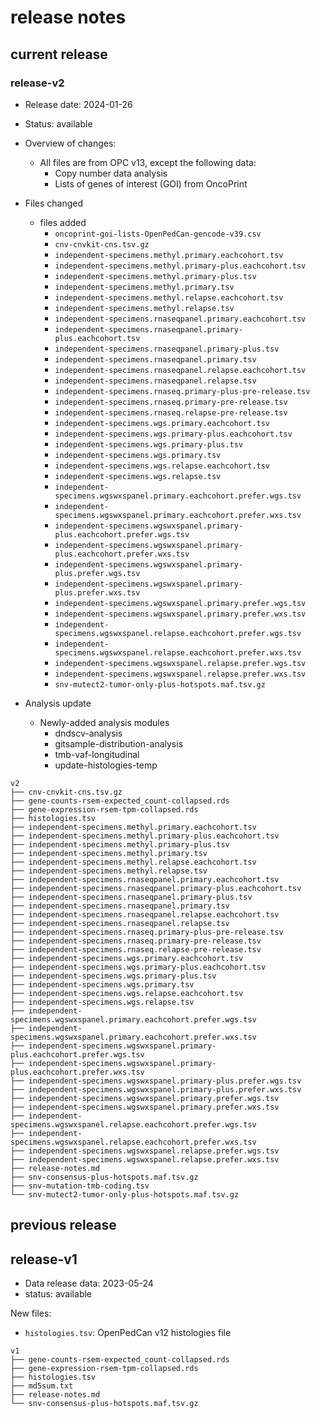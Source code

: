 # release notes

## current release
### release-v2

- Release date: 2024-01-26
- Status: available
- Overview of changes:
    - All files are from OPC v13, except the following data:
        - Copy number data analysis
        - Lists of genes of interest (GOI) from OncoPrint 


- Files changed
    - files added
        - `oncoprint-goi-lists-OpenPedCan-gencode-v39.csv`
        - `cnv-cnvkit-cns.tsv.gz`
        - `independent-specimens.methyl.primary.eachcohort.tsv`
        - `independent-specimens.methyl.primary-plus.eachcohort.tsv`
        - `independent-specimens.methyl.primary-plus.tsv`
        - `independent-specimens.methyl.primary.tsv`
        - `independent-specimens.methyl.relapse.eachcohort.tsv`
        - `independent-specimens.methyl.relapse.tsv`
        - `independent-specimens.rnaseqpanel.primary.eachcohort.tsv`
        - `independent-specimens.rnaseqpanel.primary-plus.eachcohort.tsv`
        - `independent-specimens.rnaseqpanel.primary-plus.tsv`
        - `independent-specimens.rnaseqpanel.primary.tsv`
        - `independent-specimens.rnaseqpanel.relapse.eachcohort.tsv`
        - `independent-specimens.rnaseqpanel.relapse.tsv`
        - `independent-specimens.rnaseq.primary-plus-pre-release.tsv`
        - `independent-specimens.rnaseq.primary-pre-release.tsv`
        - `independent-specimens.rnaseq.relapse-pre-release.tsv`
        - `independent-specimens.wgs.primary.eachcohort.tsv`
        - `independent-specimens.wgs.primary-plus.eachcohort.tsv`
        - `independent-specimens.wgs.primary-plus.tsv`
        - `independent-specimens.wgs.primary.tsv`
        - `independent-specimens.wgs.relapse.eachcohort.tsv`
        - `independent-specimens.wgs.relapse.tsv`
        - `independent-specimens.wgswxspanel.primary.eachcohort.prefer.wgs.tsv`
        - `independent-specimens.wgswxspanel.primary.eachcohort.prefer.wxs.tsv`
        - `independent-specimens.wgswxspanel.primary-plus.eachcohort.prefer.wgs.tsv`
        - `independent-specimens.wgswxspanel.primary-plus.eachcohort.prefer.wxs.tsv`
        - `independent-specimens.wgswxspanel.primary-plus.prefer.wgs.tsv`
        - `independent-specimens.wgswxspanel.primary-plus.prefer.wxs.tsv`
        - `independent-specimens.wgswxspanel.primary.prefer.wgs.tsv`
        - `independent-specimens.wgswxspanel.primary.prefer.wxs.tsv`
        - `independent-specimens.wgswxspanel.relapse.eachcohort.prefer.wgs.tsv`
        - `independent-specimens.wgswxspanel.relapse.eachcohort.prefer.wxs.tsv`
        - `independent-specimens.wgswxspanel.relapse.prefer.wgs.tsv`
        - `independent-specimens.wgswxspanel.relapse.prefer.wxs.tsv`
        - `snv-mutect2-tumor-only-plus-hotspots.maf.tsv.gz`
       

- Analysis update
    - Newly-added analysis modules
        - dndscv-analysis
        - gitsample-distribution-analysis
        - tmb-vaf-longitudinal
        - update-histologies-temp
   
```
v2
├── cnv-cnvkit-cns.tsv.gz
├── gene-counts-rsem-expected_count-collapsed.rds
├── gene-expression-rsem-tpm-collapsed.rds
├── histologies.tsv
├── independent-specimens.methyl.primary.eachcohort.tsv
├── independent-specimens.methyl.primary-plus.eachcohort.tsv
├── independent-specimens.methyl.primary-plus.tsv
├── independent-specimens.methyl.primary.tsv
├── independent-specimens.methyl.relapse.eachcohort.tsv
├── independent-specimens.methyl.relapse.tsv
├── independent-specimens.rnaseqpanel.primary.eachcohort.tsv
├── independent-specimens.rnaseqpanel.primary-plus.eachcohort.tsv
├── independent-specimens.rnaseqpanel.primary-plus.tsv
├── independent-specimens.rnaseqpanel.primary.tsv
├── independent-specimens.rnaseqpanel.relapse.eachcohort.tsv
├── independent-specimens.rnaseqpanel.relapse.tsv
├── independent-specimens.rnaseq.primary-plus-pre-release.tsv
├── independent-specimens.rnaseq.primary-pre-release.tsv
├── independent-specimens.rnaseq.relapse-pre-release.tsv
├── independent-specimens.wgs.primary.eachcohort.tsv
├── independent-specimens.wgs.primary-plus.eachcohort.tsv
├── independent-specimens.wgs.primary-plus.tsv
├── independent-specimens.wgs.primary.tsv
├── independent-specimens.wgs.relapse.eachcohort.tsv
├── independent-specimens.wgs.relapse.tsv
├── independent-specimens.wgswxspanel.primary.eachcohort.prefer.wgs.tsv
├── independent-specimens.wgswxspanel.primary.eachcohort.prefer.wxs.tsv
├── independent-specimens.wgswxspanel.primary-plus.eachcohort.prefer.wgs.tsv
├── independent-specimens.wgswxspanel.primary-plus.eachcohort.prefer.wxs.tsv
├── independent-specimens.wgswxspanel.primary-plus.prefer.wgs.tsv
├── independent-specimens.wgswxspanel.primary-plus.prefer.wxs.tsv
├── independent-specimens.wgswxspanel.primary.prefer.wgs.tsv
├── independent-specimens.wgswxspanel.primary.prefer.wxs.tsv
├── independent-specimens.wgswxspanel.relapse.eachcohort.prefer.wgs.tsv
├── independent-specimens.wgswxspanel.relapse.eachcohort.prefer.wxs.tsv
├── independent-specimens.wgswxspanel.relapse.prefer.wgs.tsv
├── independent-specimens.wgswxspanel.relapse.prefer.wxs.tsv
├── release-notes.md
├── snv-consensus-plus-hotspots.maf.tsv.gz
├── snv-mutation-tmb-coding.tsv
└── snv-mutect2-tumor-only-plus-hotspots.maf.tsv.gz
```

## previous release
## release-v1
- Data release data: 2023-05-24
- status: available

New files:
- `histologies.tsv`: OpenPedCan v12 histologies file


```
v1
├── gene-counts-rsem-expected_count-collapsed.rds
├── gene-expression-rsem-tpm-collapsed.rds
├── histologies.tsv
├── md5sum.txt
├── release-notes.md
└── snv-consensus-plus-hotspots.maf.tsv.gz
```
